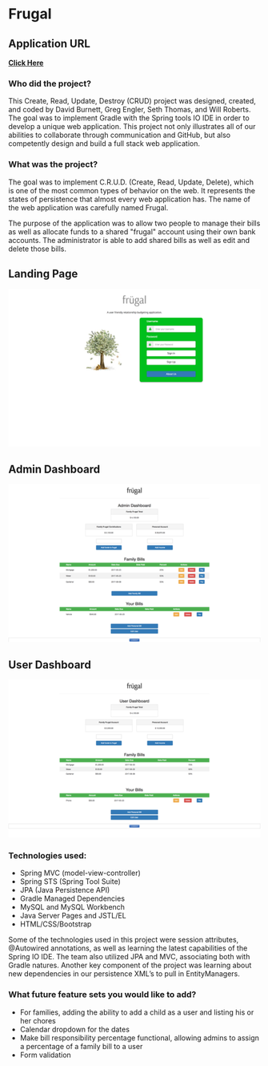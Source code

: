 # Frugal

## Application URL
<a href="http://gregengler.com:8080/MVCMidtermProject/">**Click Here**</a>

### Who did the project?
This Create, Read, Update, Destroy (CRUD) project was designed, created, and coded by David Burnett, Greg Engler, Seth Thomas, and Will Roberts. The goal was to implement Gradle with the Spring tools IO IDE in order to develop a unique web application. This project not only illustrates all of our abilities to collaborate through communication and GitHub, but also competently design and build a full stack web application.

### What was the project?
The goal was to implement C.R.U.D. (Create, Read, Update, Delete), which is one of the most common types of behavior on the web. It represents the states of persistence that almost every web application has. The name of the web application was carefully named Frugal.

The purpose of the application was to allow two people to manage their bills as well as allocate funds to a shared "frugal" account using their own bank accounts.  The administrator is able to add shared bills as well as edit and delete those bills.

<h2>Landing Page</h2>

![alt text](landingpage.png "Landing Page")

<h2>Admin Dashboard</h2>

![alt text](admin.png "Admin Dashboard")

<h2>User Dashboard</h2>

![alt text](user.png "User Dashboard")

### Technologies used:
* Spring MVC (model-view-controller)
* Spring STS (Spring Tool Suite)
* JPA (Java Persistence API)
* Gradle Managed Dependencies
* MySQL and MySQL Workbench
* Java Server Pages and JSTL/EL
* HTML/CSS/Bootstrap

Some of the technologies used in this project were session attributes, @Autowired annotations, as well as learning the latest capabilities of the Spring IO IDE. The team also utilized JPA and MVC, associating both with Gradle natures. Another key component of the project was learning about new dependencies in our persistence XML’s to pull in EntityManagers.

### What future feature sets you would like to add?
* For families, adding the ability to add a child as a user and listing his or her chores
* Calendar dropdown for the dates
* Make bill responsibility percentage functional, allowing admins to assign a percentage of a family bill to a user
* Form validation
